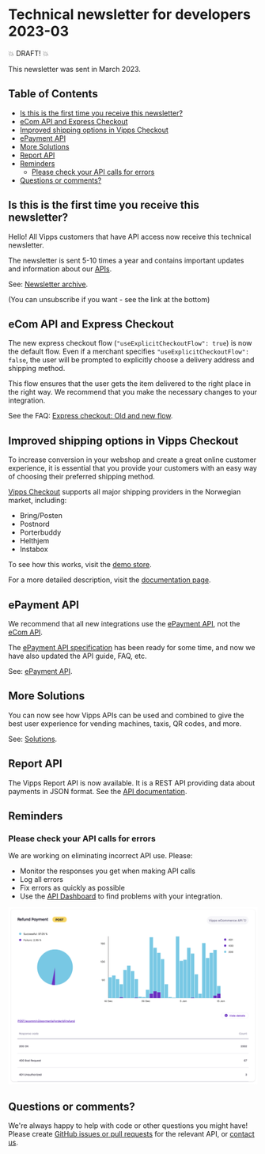 <!-- START_METADATA
---
title: Technical newsletter for developers 2023-02
sidebar_label: 2023-03
sidebar_position: 66
pagination_next: null
pagination_prev: null
draft: true
---
END_METADATA -->

# Technical newsletter for developers 2023-03

💥 DRAFT! 💥

This newsletter was sent in March 2023.

<!-- START_COMMENT -->

## Table of Contents

* [Is this is the first time you receive this newsletter?](#is-this-is-the-first-time-you-receive-this-newsletter)
* [eCom API and Express Checkout](#ecom-api-and-express-checkout)
* [Improved shipping options in Vipps Checkout](#improved-shipping-options-in-vipps-checkout)
* [ePayment API](#epayment-api)
* [More Solutions](#more-solutions)
* [Report API](#report-api)
* [Reminders](#reminders)
  * [Please check your API calls for errors](#please-check-your-api-calls-for-errors)
* [Questions or comments?](#questions-or-comments)

<!-- END_COMMENT -->

## Is this is the first time you receive this newsletter?

Hello! All Vipps customers that have API access now receive this technical
newsletter.

The newsletter is sent 5-10 times a year and contains important updates and
information about our [APIs](https://vippsas.github.io/vipps-developer-docs/docs/APIs).

See: [Newsletter archive](https://vippsas.github.io/vipps-developer-docs/docs/vipps-developers/newsletters).

(You can unsubscribe if you want - see the link at the bottom)

## eCom API and Express Checkout

The new express checkout flow (`"useExplicitCheckoutFlow": true`) is now the default
flow. Even if a merchant specifies `"useExplicitCheckoutFlow": false`,
the user will be prompted to explicitly choose a delivery address and shipping method.

This flow ensures that the user gets the item delivered to the right place in the right way.
We recommend that you make the necessary changes to your integration.

See the FAQ:
[Express checkout: Old and new flow](https://vippsas.github.io/vipps-developer-docs/docs/APIs/ecom-api/vipps-ecom-api-faq#express-checkout-old-and-new-flow).

## Improved shipping options in Vipps Checkout

To increase conversion in your webshop and create a great online customer experience, it is essential that you provide your customers with an easy way of choosing their preferred shipping method.

[Vipps Checkout](https://vippsas.github.io/vipps-developer-docs/docs/APIs/checkout-api) supports all major shipping providers in the Norwegian market, including:

* Bring/Posten
* Postnord
* Porterbuddy
* Helthjem
* Instabox

To see how this works, visit the [demo store](https://demo.vipps.no/vipps-checkout-1/full).

For a more detailed description, visit the [documentation page](https://vippsas.github.io/vipps-developer-docs/docs/APIs/checkout-api/vipps-checkout-how-it-works-shipping).

## ePayment API

We recommend that all new integrations use the
[ePayment API](https://vippsas.github.io/vipps-developer-docs/docs/APIs/epayment-api), not the
[eCom API](https://vippsas.github.io/vipps-developer-docs/docs/APIs/ecom-api).

The
[ePayment API specification](https://vippsas.github.io/vipps-developer-docs/api/epayment)
has been ready for some time, and now
we have also updated the API guide, FAQ, etc.

See: [ePayment API](https://vippsas.github.io/vipps-developer-docs/docs/APIs/epayment-api).

## More Solutions

You can now see how Vipps APIs can be used and combined to give the best
user experience for vending machines, taxis, QR codes, and more.

See: [Solutions](https://vippsas.github.io/vipps-developer-docs/docs/vipps-solutions).

## Report API

The Vipps Report API is now available. It is a REST API providing data about
payments in JSON format. See the
[API documentation](https://vippsas.github.io/vipps-developer-docs/docs/APIs/report-api).

## Reminders

### Please check your API calls for errors

We are working on eliminating incorrect API use. Please:

* Monitor the responses you get when making API calls
* Log all errors
* Fix errors as quickly as possible
* Use the
  [API Dashboard](../developer-resources/api-dashboard.md)
  to find problems with your integration.

![API Dashboard example](images/2021-02-api-dashboard-example.png)

## Questions or comments?

We're always happy to help with code or other questions you might have!
Please create [GitHub issues or pull requests](https://github.com/vippsas)
for the relevant API,
or [contact us](https://vippsas.github.io/vipps-developer-docs/docs/vipps-developers/contact).
